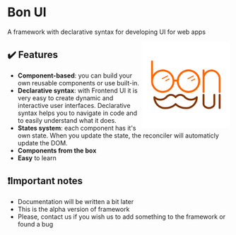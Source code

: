 # Bon UI
A framework with declarative syntax for developing UI for web apps

<img width="200" alt="Bon UI Logo" align="right" src="bon-ui.png">

## :heavy_check_mark: Features
- **Component-based**: you can build your own reusable components or use built-in.
- **Declarative syntax**: with Frontend UI it is very easy to create dynamic and interactive user interfaces. Declarative syntax helps you to navigate in code and to easily understand what it does.
- **States system**: each component has it's own state. When you update the state, the reconciler will automaticly update the DOM.
- **Components from the box**
- **Easy** to learn

## :exclamation:Important notes
- Documentation will be written a bit later
- This is the alpha version of framework
- Please, contact us if you wish us to add something to the framework or found a bug

